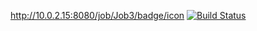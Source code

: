 http://10.0.2.15:8080/job/Job3/badge/icon
[![Build Status](http://10.0.2.15:8080/job/Job3/badge/icon)](http://10.0.2.15:8080/job/Job3/)
